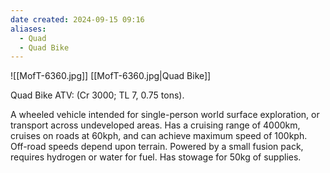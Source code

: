 ```yaml
---
date created: 2024-09-15 09:16
aliases:
  - Quad
  - Quad Bike
---
```


![[MofT-6360.jpg]]
[[MofT-6360.jpg|Quad Bike]]

Quad Bike ATV: (Cr 3000; TL 7, 0.75 tons).

A wheeled vehicle intended for single-person world surface exploration, or transport across undeveloped areas. Has a cruising range of 4000km, cruises on roads at 60kph, and can achieve maximum speed of 100kph. Off-road speeds depend upon terrain. Powered by a small fusion pack, requires hydrogen or water for fuel. Has stowage for 50kg of supplies.
